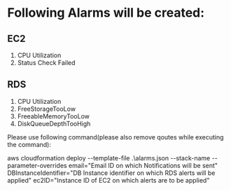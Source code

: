 # Following Alarms will be created:

## EC2 
  1. CPU Utilization 
  2. Status Check Failed 
## RDS
 1. CPU Utilization 
 2. FreeStorageTooLow
 3. FreeableMemoryTooLow
 4. DiskQueueDepthTooHigh
 
 
 Please use following command(please also remove qoutes while executing the command):
 
 aws cloudformation deploy --template-file .\alarms.json --stack-name <Name of stack> --parameter-overrides email="Email ID on which Notifications will be sent" DBInstanceIdentifier="DB Instance identifier on which RDS alerts will be applied" ec2ID="Instance ID of EC2 on which alerts are to be applied"

